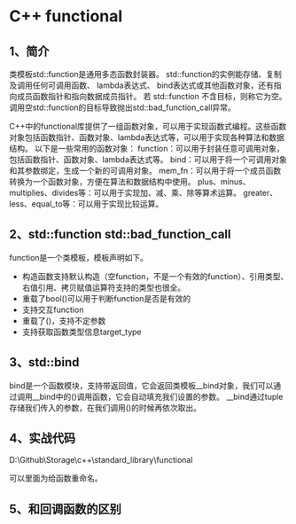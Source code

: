 # C++ functional

## 1、简介
类模板std::function是通用多态函数封装器。 std::function的实例能存储、复制及调用任何可调用函数、 lambda表达式、 bind表达式或其他函数对象，还有指向成员函数指针和指向数据成员指针。
若 std::function 不含目标，则称它为空。调用空std::function的目标导致抛出std::bad_function_call异常。

C++中的functional库提供了一组函数对象，可以用于实现函数式编程。这些函数对象包括函数指针、函数对象、lambda表达式等，可以用于实现各种算法和数据结构。
以下是一些常用的函数对象：
function：可以用于封装任意可调用对象，包括函数指针、函数对象、lambda表达式等。
bind：可以用于将一个可调用对象和其参数绑定，生成一个新的可调用对象。
mem_fn：可以用于将一个成员函数转换为一个函数对象，方便在算法和数据结构中使用。
plus、minus、multiplies、divides等：可以用于实现加、减、乘、除等算术运算。
greater、less、equal_to等：可以用于实现比较运算。

## 2、std::function std::bad_function_call
function是一个类模板，模板声明如下。

- 构造函数支持默认构造（空function，不是一个有效的function）、引用类型、右值引用、拷贝赋值运算符支持的类型也很全。
- 重载了bool()可以用于判断function是否是有效的
- 支持交互function
- 重载了()，支持不定参数
- 支持获取函数类型信息target_type

## 3、std::bind
bind是一个函数模块，支持带返回值，它会返回类模板__bind对象，我们可以通过调用__bind中的()调用函数，它会自动填充我们设置的参数。
__bind通过tuple存储我们传入的参数，在我们调用()的时候再依次取出。

## 4、实战代码
D:\Github\Storage\c++\standard_library\functional

可以里面为给函数重命名。

## 5、和回调函数的区别














